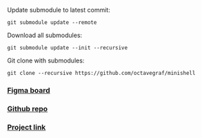 Update submodule to latest commit:
```
git submodule update --remote
```
Download all submodules:
```
git submodule update --init --recursive
```
Git clone with submodules:
```
git clone --recursive https://github.com/octavegraf/minishell
```
### [Figma board](https://www.figma.com/board/ZHV4kQ2Qe8JAcvBIfVHMPx/Minishell?node-id=0-1&p=f&t=JD2uosrCLLm5dmlS-0)

### [Github repo](https://github.com/octavegraf/minishell)

### [Project link](https://projects.intra.42.fr/42cursus-minishell/ocgraf)